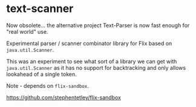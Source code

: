 # text-scanner

Now obsolete... the alternative project Text-Parser is now fast enough for "real world" use.

Experimental parser / scanner combinator library for Flix based on `java.util.Scanner`.

This was an experiment to see what sort of a library we can get with `java.util.Scanner` as it
has no support for backtracking and only allows lookahead of a single token.

Note - depends on `flix-sandbox`.

https://github.com/stephentetley/flix-sandbox
